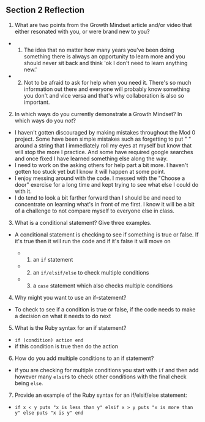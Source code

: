 ## Section 2 Reflection

1. What are two points from the Growth Mindset article and/or video that either resonated with you, or were brand new to you?

  - 1. The idea that no matter how many years you've been doing something there is always an opportunity to learn more and you should never sit back and think 'ok I don't need to learn anything new.'
  - 2. Not to be afraid to ask for help when you need it. There's so  much information out there and everyone will probably know something you don't and vice versa and that's why collaboration is also so important.

2. In which ways do you currently demonstrate a Growth Mindset? In which ways do you _not_?
  - I haven't gotten discouraged by making mistakes throughout the Mod 0 project. Some have been simple mistakes such as forgetting to put " " around a string that I immediately roll my eyes at myself but know that will stop the more I practice. And some have required google searches and once fixed I have learned something else along the way.
  - I need to work on the asking others for help part a bit more. I haven't gotten too stuck yet but I know it will happen at some point.
  - I enjoy messing around with the code. I messed with the "Choose a door" exercise for a long time and kept trying to see what else I could do with it.
  - I do tend to look a bit farther forward than I should be and need to concentrate on learning what's in front of me first. I know it will be a bit of a challenge to not compare myself to everyone else in class.

3. What is a conditional statement? Give three examples.
  - A conditional statement is checking to see if something is true or false. If it's true then it will run the code and if it's false it will move on
  
    - 1. an `if` statement
    - 2. an `if/elsif/else` to check multiple conditions
    - 3. a `case` statement which also checks multiple conditions

4. Why might you want to use an if-statement?
  - To check to see if a condition is true or false, if the code needs to make a decision on what it needs to do next

5. What is the Ruby syntax for an if statement?
  - `if (condition)
       action
    end`
  - if this condition is true then do the action

6. How do you add multiple conditions to an if statement?
  - if you are checking for multiple conditions you start with `if` and then add however many `elsif`s to check other conditions with the final check being `else`.

7. Provide an example of the Ruby syntax for an if/elsif/else statement:
  - `if x < y
        puts "x is less than y"
     elsif x > y
        puts "x is more than y"
     else
        puts "x is y"
     end`
